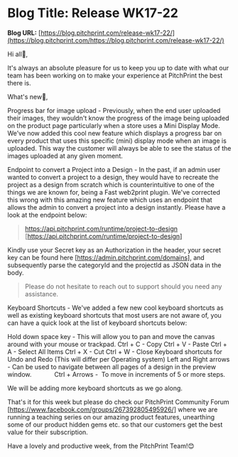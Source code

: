 # **Blog Title**: Release WK17-22

**Blog URL:** [https://blog.pitchprint.com/release-wk17-22/](https://blog.pitchprint.com/https://blog.pitchprint.com/release-wk17-22/)

Hi all👋,

It's always an absolute pleasure for us to keep you up to date with what our team has been working on to make your experience at PitchPrint
the best there is.

What's new🚀,

Progress bar for image upload - Previously, when the end user uploaded their images, they wouldn't know the progress of the image being
uploaded on the product page particularly when a store uses a Mini Display Mode. We’ve now added this cool new feature which displays a
progress bar on every product that uses this specific (mini) display mode when an image is uploaded. This way the customer will always be
able to see the status of the images uploaded at any given moment.

Endpoint to convert a Project into a Design - In the past, if an admin user wanted to convert a project to a design, they would have to
recreate the project as a design from scratch which is counterintuitive to one of the things we are known for, being a Fast web2print
plugin. We've corrected this wrong with this amazing new feature which uses an endpoint that allows the admin to convert a project into a
design instantly. Please have a look at the endpoint below:

> https://api.pitchprint.com/runtime/project-to-design [https://api.pitchprint.com/runtime/project-to-design]

Kindly use your Secret key as an Authorization in the header, your secret key can be found here [https://admin.pitchprint.com/domains], and
subsequently parse the categoryId and the projectId as JSON data in the body.

> Please do not hesitate to reach out to support should you need any assistance.

Keyboard Shortcuts - We've added a few new cool keyboard shortcuts as well as existing keyboard shortcuts that most users are not aware of,
you can have a quick look at the list of keyboard shortcuts below:

Hold down space key - This will allow you to pan and move the canvas around with your mouse or trackpad.
Ctrl + C - Copy
Ctrl + V - Paste
Ctrl + A - Select All Items
Ctrl + X - Cut
Ctrl + W - Close
Keyboard shortcuts for Undo and Redo (This will differ per Operating system)
Left and Right arrows - Can be used to navigate between all pages of a design in the preview window.             Ctrl + Arrows -  To move in
increments of 5 or more steps.

We will be adding more keyboard shortcuts as we go along.

That's it for this week but please do check our PitchPrint Community Forum [https://www.facebook.com/groups/267392805495926/] where we are
running a teaching series on our amazing product features, unearthing some of our product hidden gems etc. so that our customers get the
best value for their subscription.

Have a lovely and productive week, from the PitchPrint Team!😊

